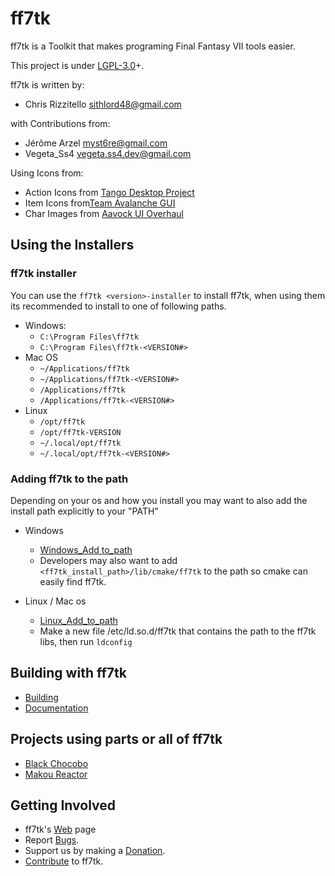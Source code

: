 ff7tk
===
ff7tk is a Toolkit that makes programing Final Fantasy VII tools easier.

This project is under [LGPL-3.0]+.

ff7tk is written by:

 - Chris Rizzitello <sithlord48@gmail.com>

 with Contributions from: 

 - Jérôme Arzel <myst6re@gmail.com>
 - Vegeta_Ss4 <vegeta.ss4.dev@gmail.com>

 Using Icons from:

 - Action Icons from [Tango Desktop Project]
 - Item Icons from[Team Avalanche GUI]
 - Char Images from [Aavock UI Overhaul]
## Using the Installers
### ff7tk installer
You can use the `ff7tk <version>-installer` to install ff7tk, when using them its recommended to install to one of following paths.
 - Windows:
   - `C:\Program Files\ff7tk`
   - `C:\Program Files\ff7tk-<VERSION#>`
 - Mac OS
   - `~/Applications/ff7tk`
   - `~/Applications/ff7tk-<VERSION#>`
   - `/Applications/ff7tk`
   - `/Applications/ff7tk-<VERSION#>`
 - Linux
   - `/opt/ff7tk`
   - `/opt/ff7tk-VERSION`
   - `~/.local/opt/ff7tk`
   - `~/.local/opt/ff7tk-<VERSION#>`

### Adding ff7tk to the path
  Depending on your os and how you install you may want to also add the install path explicitly to your "PATH"

  - Windows
    - [Windows_Add to_path]
    - Developers may also want to add `<ff7tk_install_path>/lib/cmake/ff7tk` to the path so cmake can easily find ff7tk.

  - Linux / Mac os
    - [Linux_Add_to_path]
    - Make a new file /etc/ld.so.d/ff7tk that contains the path to the ff7tk libs, then run `ldconfig`

## Building with ff7tk
 - [Building]
 - [Documentation]

## Projects using parts or all of ff7tk
 - [Black Chocobo]
 - [Makou Reactor]

## Getting Involved
 - ff7tk's [Web] page
 - Report [Bugs].
 - Support us by making a [Donation].
 - [Contribute] to ff7tk.

[Aavock UI Overhaul]:https://forums.qhimm.com/index.php?topic=20331
[Tango Desktop Project]:http://tango.freedesktop.org/Tango_Desktop_Project
[Team Avalanche GUI]:https://forums.qhimm.com/index.php?topic=18397
[Bugs]:https://github.com/sithlord48/ff7tk/issues
[Web]:https://github.com/sithlord48/ff7tk
[LGPL-3.0]:https://www.gnu.org/licenses/lgpl.html
[Donation]:http://sourceforge.net/p/blackchocobo/donate/
[Black Chocobo]:https://github.com/sithlord48/blackchocobo
[Makou Reactor]:https://github.com/myst6re/makoureactor
[Documentation]:https://sithlord48.github.io/ff7tk/
[Building]:build.md
[Contribute]:CONTRIBUTING.md
[Releases]:https://github.com/sithlord48/ff7tk/releases
[Windows_Add to_path]:https://docs.microsoft.com/en-us/previous-versions/office/developer/sharepoint-2010/ee537574(v=office.14)
[Linux_Add_to_path]:https://stackabuse.com/how-to-permanently-set-path-in-linux/

